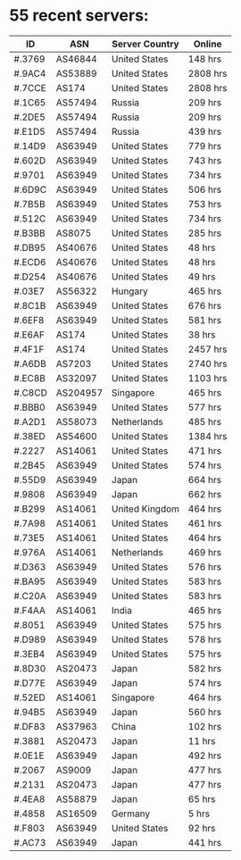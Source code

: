 # 55 recent servers:

| ID | ASN | Server Country | Online |
| ------ | ------ | ------ | ------ |
| #.3769 | AS46844 | United States | 148 hrs |
| #.9AC4 | AS53889 | United States | 2808 hrs |
| #.7CCE | AS174 | United States | 2808 hrs |
| #.1C65 | AS57494 | Russia | 209 hrs |
| #.2DE5 | AS57494 | Russia | 209 hrs |
| #.E1D5 | AS57494 | Russia | 439 hrs |
| #.14D9 | AS63949 | United States | 779 hrs |
| #.602D | AS63949 | United States | 743 hrs |
| #.9701 | AS63949 | United States | 734 hrs |
| #.6D9C | AS63949 | United States | 506 hrs |
| #.7B5B | AS63949 | United States | 753 hrs |
| #.512C | AS63949 | United States | 734 hrs |
| #.B3BB | AS8075 | United States | 285 hrs |
| #.DB95 | AS40676 | United States | 48 hrs |
| #.ECD6 | AS40676 | United States | 48 hrs |
| #.D254 | AS40676 | United States | 49 hrs |
| #.03E7 | AS56322 | Hungary | 465 hrs |
| #.8C1B | AS63949 | United States | 676 hrs |
| #.6EF8 | AS63949 | United States | 581 hrs |
| #.E6AF | AS174 | United States | 38 hrs |
| #.4F1F | AS174 | United States | 2457 hrs |
| #.A6DB | AS7203 | United States | 2740 hrs |
| #.EC8B | AS32097 | United States | 1103 hrs |
| #.C8CD | AS204957 | Singapore | 465 hrs |
| #.BBB0 | AS63949 | United States | 577 hrs |
| #.A2D1 | AS58073 | Netherlands | 485 hrs |
| #.38ED | AS54600 | United States | 1384 hrs |
| #.2227 | AS14061 | United States | 471 hrs |
| #.2B45 | AS63949 | United States | 574 hrs |
| #.55D9 | AS63949 | Japan | 664 hrs |
| #.9808 | AS63949 | Japan | 662 hrs |
| #.B299 | AS14061 | United Kingdom | 464 hrs |
| #.7A98 | AS14061 | United States | 461 hrs |
| #.73E5 | AS14061 | United States | 464 hrs |
| #.976A | AS14061 | Netherlands | 469 hrs |
| #.D363 | AS63949 | United States | 576 hrs |
| #.BA95 | AS63949 | United States | 583 hrs |
| #.C20A | AS63949 | United States | 583 hrs |
| #.F4AA | AS14061 | India | 465 hrs |
| #.8051 | AS63949 | United States | 575 hrs |
| #.D989 | AS63949 | United States | 578 hrs |
| #.3EB4 | AS63949 | United States | 575 hrs |
| #.8D30 | AS20473 | Japan | 582 hrs |
| #.D77E | AS63949 | Japan | 574 hrs |
| #.52ED | AS14061 | Singapore | 464 hrs |
| #.94B5 | AS63949 | Japan | 560 hrs |
| #.DF83 | AS37963 | China | 102 hrs |
| #.3881 | AS20473 | Japan | 11 hrs |
| #.0E1E | AS63949 | Japan | 492 hrs |
| #.2067 | AS9009 | Japan | 477 hrs |
| #.2131 | AS20473 | Japan | 477 hrs |
| #.4EA8 | AS58879 | Japan | 65 hrs |
| #.4858 | AS16509 | Germany | 5 hrs |
| #.F803 | AS63949 | United States | 92 hrs |
| #.AC73 | AS63949 | Japan | 441 hrs |

